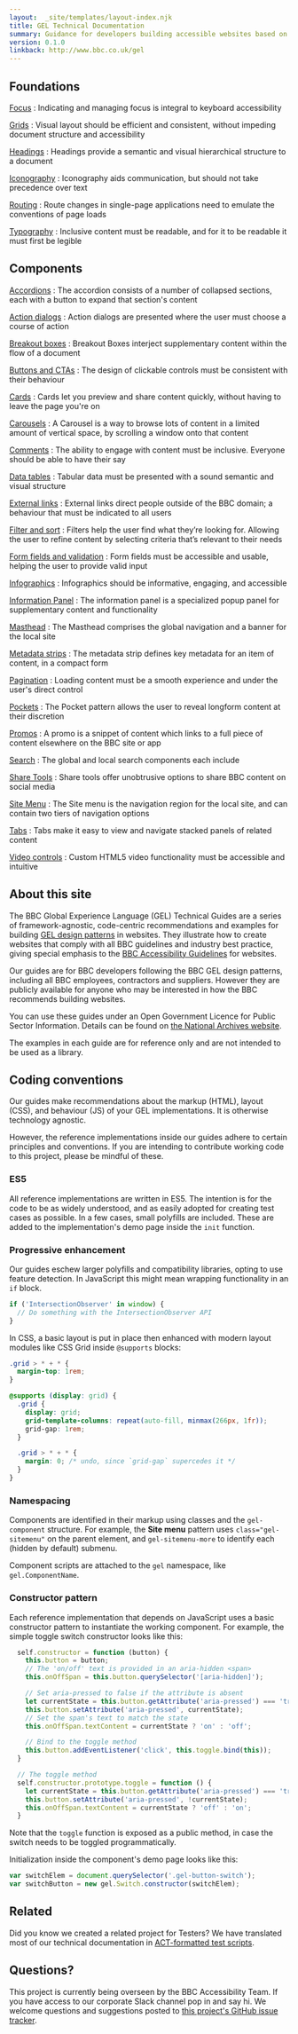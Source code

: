 ```yaml
---
layout:  _site/templates/layout-index.njk
title: GEL Technical Documentation
summary: Guidance for developers building accessible websites based on BBC GEL
version: 0.1.0
linkback: http://www.bbc.co.uk/gel
---
```


## Foundations

[Focus](foundations/focus/)
: Indicating and managing focus is integral to keyboard accessibility

[Grids](foundations/grids/)
: Visual layout should be efficient and consistent, without impeding document structure and accessibility

[Headings](foundations/headings/)
: Headings provide a semantic and visual hierarchical structure to a document

[Iconography](foundations/iconography/)
: Iconography aids communication, but should not take precedence over text

[Routing](foundations/routing/)
: Route changes in single-page applications need to emulate the conventions of page loads

[Typography](foundations/typography/)
: Inclusive content must be readable, and for it to be readable it must first be legible

## Components

[Accordions](components/accordions/)
: The accordion consists of a number of collapsed sections, each with a button to expand that section's content

[Action dialogs](components/action-dialogs/)
: Action dialogs are presented where the user must choose a course of action

[Breakout boxes](components/breakout-boxes/)
: Breakout Boxes interject supplementary content within the flow of a document

[Buttons and CTAs](components/buttons-and-ctas/)
: The design of clickable controls must be consistent with their behaviour

[Cards](components/cards/)
: Cards let you preview and share content quickly, without having to leave the page you're on

[Carousels](components/carousels/)
: A Carousel is a way to browse lots of content in a limited amount of vertical space, by scrolling a window onto that content

[Comments](components/comments/)
: The ability to engage with content must be inclusive. Everyone should be able to have their say

[Data tables](components/data-tables/)
: Tabular data must be presented with a sound semantic and visual structure

[External links](components/external-links/)
: External links direct people outside of the BBC domain; a behaviour that must be indicated to all users

[Filter and sort](components/filter-and-sort/)
: Filters help the user find what they’re looking for. Allowing the user to refine content by selecting criteria that’s relevant to their needs

[Form fields and validation](components/form-fields/)
: Form fields must be accessible and usable, helping the user to provide valid input

[Infographics](components/infographics/)
: Infographics should be informative, engaging, and accessible

[Information Panel](components/info-panels/)
: The information panel is a specialized popup panel for supplementary content and functionality

[Masthead](components/masthead/)
: The Masthead comprises the global navigation and a banner for the local site

[Metadata strips](components/metadata-strips/)
: The metadata strip defines key metadata for an item of content, in a compact form

[Pagination](components/load-more/)
: Loading content must be a smooth experience and under the user's direct control

[Pockets](components/pockets/)
: The Pocket pattern allows the user to reveal longform content at their discretion

[Promos](components/promos/)
: A promo is a snippet of content which links to a full piece of content elsewhere on the BBC site or app

[Search](components/search/)
: The global and local search components each include

[Share Tools](components/share-tools/)
: Share tools offer unobtrusive options to share BBC content on social media

[Site Menu](components/site-menu/)
: The Site menu is the navigation region for the local site, and can contain two tiers of navigation options

[Tabs](components/tabs/)
: Tabs make it easy to view and navigate stacked panels of related content

[Video controls](components/video-controls/)
: Custom HTML5 video functionality must be accessible and intuitive

## About this site

The BBC Global Experience Language (GEL) Technical Guides are a series of framework-agnostic, code-centric recommendations and examples for building [GEL design patterns](http://www.bbc.co.uk/gel/) in websites. They illustrate how to create websites that comply with all BBC guidelines and industry best practice, giving special emphasis to the [BBC Accessibility Guidelines](https://www.bbc.co.uk/accessibility/forproducts/) for websites.

Our guides are for BBC developers following the BBC GEL design patterns, including all BBC employees, contractors and suppliers. However they are publicly available for anyone who may be interested in how the BBC recommends building websites.

You can use these guides under an Open Government Licence for Public Sector Information. Details can be found on [the National Archives website](http://www.nationalarchives.gov.uk/doc/open-government-licence/version/3/).

The examples in each guide are for reference only and are not intended to be used as a library.

## Coding conventions

Our guides make recommendations about the markup (HTML), layout (CSS), and behaviour (JS) of your GEL implementations. It is otherwise technology agnostic.

However, the reference implementations inside our guides adhere to certain principles and conventions. If you are intending to contribute working code to this project, please be mindful of these.

### ES5

All reference implementations are written in ES5. The intention is for the code to be as widely understood, and as easily adopted for creating test cases as possible. In a few cases, small polyfills are included. These are added to the implementation's demo page inside the `init` function.

### Progressive enhancement

Our guides eschew larger polyfills and compatibility libraries, opting to use feature detection. In JavaScript this might mean wrapping functionality in an `if` block.

```js
if ('IntersectionObserver' in window) {
  // Do something with the IntersectionObserver API
}
```

In CSS, a basic layout is put in place then enhanced with modern layout modules like CSS Grid inside `@supports` blocks:

```css
.grid > * + * {
  margin-top: 1rem;
}

@supports (display: grid) {
  .grid {
    display: grid;
    grid-template-columns: repeat(auto-fill, minmax(266px, 1fr));
    grid-gap: 1rem;
  }

  .grid > * + * {
    margin: 0; /* undo, since `grid-gap` supercedes it */
  }
}
```

### Namespacing

Components are identified in their markup using classes and the `gel-component` structure. For example, the **Site menu** pattern uses `class="gel-sitemenu"` on the parent element, and `gel-sitemenu-more` to identify each (hidden by default) submenu.

Component scripts are attached to the `gel` namespace, like `gel.ComponentName`.

### Constructor pattern

Each reference implementation that depends on JavaScript uses a basic constructor pattern to instantiate the working component. For example, the simple toggle switch constructor looks like this:

```js
  self.constructor = function (button) {
    this.button = button;
    // The 'on/off' text is provided in an aria-hidden <span>
    this.onOffSpan = this.button.querySelector('[aria-hidden]');

    // Set aria-pressed to false if the attribute is absent
    let currentState = this.button.getAttribute('aria-pressed') === 'true';
    this.button.setAttribute('aria-pressed', currentState);
    // Set the span's text to match the state
    this.onOffSpan.textContent = currentState ? 'on' : 'off';

    // Bind to the toggle method
    this.button.addEventListener('click', this.toggle.bind(this));
  }

  // The toggle method
  self.constructor.prototype.toggle = function () {
    let currentState = this.button.getAttribute('aria-pressed') === 'true';
    this.button.setAttribute('aria-pressed', !currentState);
    this.onOffSpan.textContent = currentState ? 'off' : 'on';
  }
```

Note that the `toggle` function is exposed as a public method, in case the switch needs to be toggled programmatically.

Initialization inside the component's demo page looks like this:

```js
var switchElem = document.querySelector('.gel-button-switch');
var switchButton = new gel.Switch.constructor(switchElem);
```

## Related

Did you know we created a related project for Testers? We have translated most of our technical documentation in [ACT-formatted test scripts](https://github.com/bbc/gel-test-docs/tree/master/act).

## Questions?

This project is currently being overseen by the BBC Accessibility Team. If you have access to our corporate Slack channel pop in and say hi. We welcome questions and suggestions posted to [this project's GitHub issue tracker](https://github.com/bbc/gel).

